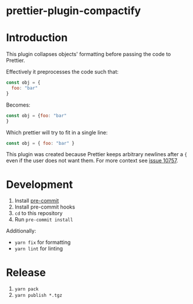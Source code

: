 # prettier-plugin-compactify

# Introduction

This plugin collapses objects' formatting before passing the code to Prettier.

Effectively it preprocesses the code such that:

```js
const obj = {
  foo: "bar"
}
```

Becomes:

```js
const obj = {foo: "bar"
}
```

Which prettier will try to fit in a single line:

```js
const obj = { foo: "bar" }
```

This plugin was created because Prettier keeps arbitrary newlines after a `{`
even if the user does not want them. For more context see
[issue 10757](https://github.com/prettier/prettier/issues/10757).

# Development

1. Install [pre-commit](https://github.com/pre-commit/pre-commit)
2. Install pre-commit hooks
  1. `cd` to this repository
  2. Run `pre-commit install`

Additionally:

- `yarn fix` for formatting
- `yarn lint` for linting

# Release

1. `yarn pack`
2. `yarn publish *.tgz`

